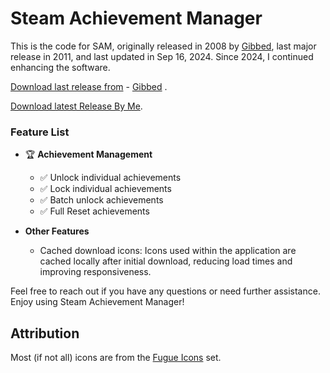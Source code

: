 # Steam Achievement Manager

This is the code for SAM, originally released in 2008 by [Gibbed](https://github.com/gibbed), last major release in 2011, and last updated in Sep 16, 2024. Since 2024, I continued enhancing the software.

[Download last release from](https://github.com/gibbed/SteamAchievementManager/releases/latest) - [Gibbed](https://github.com/gibbed) .

[Download latest Release By Me](https://github.com/CelinexCute/SteamAchievementManager/releases/latest).

### Feature List

- 🏆 **Achievement Management**
  - ✅ Unlock individual achievements
  - ✅ Lock individual achievements
  - ✅ Batch unlock achievements
  - ✅ Full Reset achievements

- **Other Features**
  - Cached download icons: Icons used within the application are cached locally after initial download, reducing load times and improving responsiveness.

Feel free to reach out if you have any questions or need further assistance. Enjoy using Steam Achievement Manager!


## Attribution

Most (if not all) icons are from the [Fugue Icons](http://p.yusukekamiyamane.com/) set.
